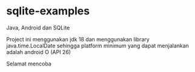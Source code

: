 # sqlite-examples

Java, Android dan SQLite

Project ini menggunakan jdk 18 dan menggunakan library java.time.LocalDate sehingga platform minimum yang dapat menjalankan adalah android O (API 26)

Selamat mencoba
